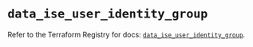 # `data_ise_user_identity_group`

Refer to the Terraform Registry for docs: [`data_ise_user_identity_group`](https://registry.terraform.io/providers/ciscodevnet/ise/0.2.11/docs/data-sources/user_identity_group).
